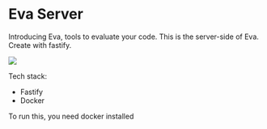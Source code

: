 # Eva Server

Introducing Eva, tools to evaluate your code. This is the server-side of Eva. Create with fastify.

![](https://riza-screenshots.s3.amazonaws.com/eva.png)

Tech stack:
* Fastify
* Docker

To run this, you need docker installed
